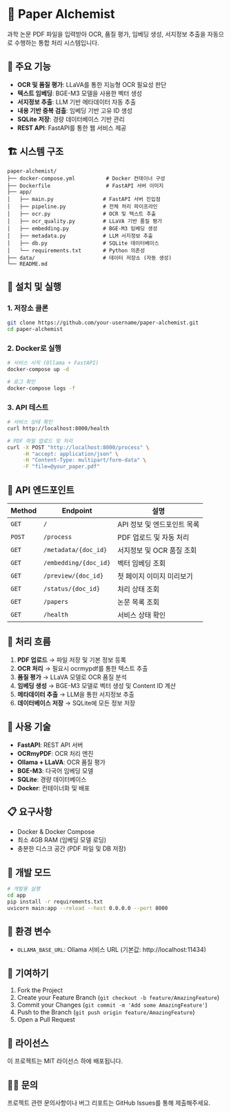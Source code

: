 # 📄 Paper Alchemist

과학 논문 PDF 파일을 입력받아 OCR, 품질 평가, 임베딩 생성, 서지정보 추출을 자동으로 수행하는 통합 처리 시스템입니다.

## 🎯 주요 기능

- **OCR 및 품질 평가**: LLaVA를 통한 지능형 OCR 필요성 판단
- **텍스트 임베딩**: BGE-M3 모델을 사용한 벡터 생성
- **서지정보 추출**: LLM 기반 메타데이터 자동 추출
- **내용 기반 중복 검출**: 임베딩 기반 고유 ID 생성
- **SQLite 저장**: 경량 데이터베이스 기반 관리
- **REST API**: FastAPI를 통한 웹 서비스 제공

## 🏗️ 시스템 구조

```
paper-alchemist/
├── docker-compose.yml          # Docker 컨테이너 구성
├── Dockerfile                  # FastAPI 서버 이미지
├── app/
│   ├── main.py                # FastAPI 서버 진입점
│   ├── pipeline.py            # 전체 처리 파이프라인
│   ├── ocr.py                 # OCR 및 텍스트 추출
│   ├── ocr_quality.py         # LLaVA 기반 품질 평가
│   ├── embedding.py           # BGE-M3 임베딩 생성
│   ├── metadata.py            # LLM 서지정보 추출
│   ├── db.py                  # SQLite 데이터베이스
│   └── requirements.txt       # Python 의존성
├── data/                      # 데이터 저장소 (자동 생성)
└── README.md
```

## 🚀 설치 및 실행

### 1. 저장소 클론
```bash
git clone https://github.com/your-username/paper-alchemist.git
cd paper-alchemist
```

### 2. Docker로 실행
```bash
# 서비스 시작 (Ollama + FastAPI)
docker-compose up -d

# 로그 확인
docker-compose logs -f
```

### 3. API 테스트
```bash
# 서비스 상태 확인
curl http://localhost:8000/health

# PDF 파일 업로드 및 처리
curl -X POST "http://localhost:8000/process" \
     -H "accept: application/json" \
     -H "Content-Type: multipart/form-data" \
     -F "file=@your_paper.pdf"
```

## 📡 API 엔드포인트

| Method | Endpoint | 설명 |
|--------|----------|------|
| `GET` | `/` | API 정보 및 엔드포인트 목록 |
| `POST` | `/process` | PDF 업로드 및 자동 처리 |
| `GET` | `/metadata/{doc_id}` | 서지정보 및 OCR 품질 조회 |
| `GET` | `/embedding/{doc_id}` | 벡터 임베딩 조회 |
| `GET` | `/preview/{doc_id}` | 첫 페이지 이미지 미리보기 |
| `GET` | `/status/{doc_id}` | 처리 상태 조회 |
| `GET` | `/papers` | 논문 목록 조회 |
| `GET` | `/health` | 서비스 상태 확인 |

## 🔄 처리 흐름

1. **PDF 업로드** → 파일 저장 및 기본 정보 등록
2. **OCR 처리** → 필요시 ocrmypdf를 통한 텍스트 추출
3. **품질 평가** → LLaVA 모델로 OCR 품질 분석
4. **임베딩 생성** → BGE-M3 모델로 벡터 생성 및 Content ID 계산
5. **메타데이터 추출** → LLM을 통한 서지정보 추출
6. **데이터베이스 저장** → SQLite에 모든 정보 저장

## 🧩 사용 기술

- **FastAPI**: REST API 서버
- **OCRmyPDF**: OCR 처리 엔진
- **Ollama + LLaVA**: OCR 품질 평가
- **BGE-M3**: 다국어 임베딩 모델
- **SQLite**: 경량 데이터베이스
- **Docker**: 컨테이너화 및 배포

## 📋 요구사항

- Docker & Docker Compose
- 최소 4GB RAM (임베딩 모델 로딩)
- 충분한 디스크 공간 (PDF 파일 및 DB 저장)

## 🔧 개발 모드

```bash
# 개발용 실행
cd app
pip install -r requirements.txt
uvicorn main:app --reload --host 0.0.0.0 --port 8000
```

## 📝 환경 변수

- `OLLAMA_BASE_URL`: Ollama 서비스 URL (기본값: http://localhost:11434)

## 🤝 기여하기

1. Fork the Project
2. Create your Feature Branch (`git checkout -b feature/AmazingFeature`)
3. Commit your Changes (`git commit -m 'Add some AmazingFeature'`)
4. Push to the Branch (`git push origin feature/AmazingFeature`)
5. Open a Pull Request

## 📜 라이선스

이 프로젝트는 MIT 라이선스 하에 배포됩니다.

## 🙋‍♂️ 문의

프로젝트 관련 문의사항이나 버그 리포트는 GitHub Issues를 통해 제출해주세요.